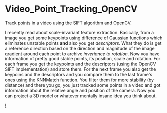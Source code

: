 # Video_Point_Tracking_OpenCV
Track points in a video using the SIFT algorithm and OpenCV.

I recently read about scale-invariant feature extraction. Basically, from a image you get some keypoints using difference of Gaussian functions which eliminates unstable points **and** also you get *descriptors*. What they do is get a reference direction based on the direction and magnitude of the image gradient around each point to archive *inveriance to rotation*. Now you have information of pretty good stable points, its position, scale and rotation.
For each frame you get the keypoints and the descriptors (using the OpenCV SIFT implementation) and store them. For the next frame you also get the keypoins and the descriptors and you compare them to the last frame's ones using the KNNMatch function. You filter them for more stability (by distance) and there you go, you just tracked some points in a video and got information about the relative angle and position of the camera. Now you can project a 3D model or whatever mentally insane idea you think about.


[!](tracking_video.gif)


